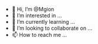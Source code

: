 - 👋 Hi, I’m @Mgion
- 👀 I’m interested in ...
- 🌱 I’m currently learning ...
- 💞️ I’m looking to collaborate on ...
- 📫 How to reach me ...

<!---
Mgion/Mgion is a ✨ special ✨ repository because its `README.md` (this file) appears on your GitHub profile.
You can click the Preview link to take a look at your changes.
--->
